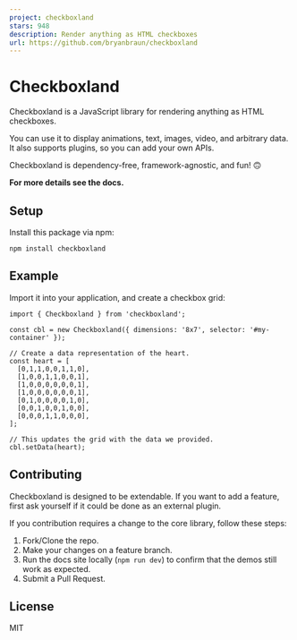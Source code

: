 ```yaml
---
project: checkboxland
stars: 948
description: Render anything as HTML checkboxes
url: https://github.com/bryanbraun/checkboxland
---
```


Checkboxland
============

Checkboxland is a JavaScript library for rendering anything as HTML checkboxes.

You can use it to display animations, text, images, video, and arbitrary data. It also supports plugins, so you can add your own APIs.

Checkboxland is dependency-free, framework-agnostic, and fun! 🙃

**For more details see the docs.**

Setup
-----

Install this package via npm:

```
npm install checkboxland
```

Example
-------

Import it into your application, and create a checkbox grid:

```
import { Checkboxland } from 'checkboxland';

const cbl = new Checkboxland({ dimensions: '8x7', selector: '#my-container' });

// Create a data representation of the heart.
const heart = [
  [0,1,1,0,0,1,1,0],
  [1,0,0,1,1,0,0,1],
  [1,0,0,0,0,0,0,1],
  [1,0,0,0,0,0,0,1],
  [0,1,0,0,0,0,1,0],
  [0,0,1,0,0,1,0,0],
  [0,0,0,1,1,0,0,0],
];

// This updates the grid with the data we provided.
cbl.setData(heart);
```

Contributing
------------

Checkboxland is designed to be extendable. If you want to add a feature, first ask yourself if it could be done as an external plugin.

If you contribution requires a change to the core library, follow these steps:

1.  Fork/Clone the repo.
2.  Make your changes on a feature branch.
3.  Run the docs site locally (`npm run dev`) to confirm that the demos still work as expected.
4.  Submit a Pull Request.

License
-------

MIT
